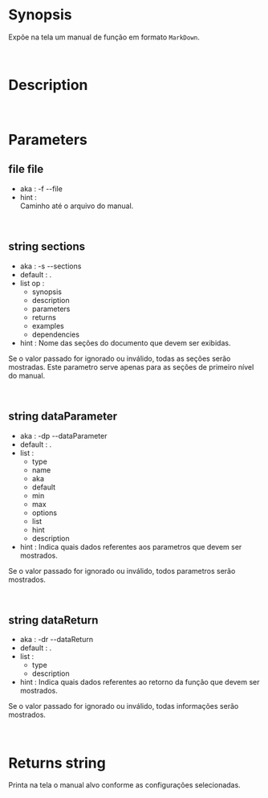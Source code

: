 # Synopsis

Expõe na tela um manual de função em formato `MarkDown`.



&nbsp;

# Description




&nbsp;
    
# Parameters

## file file

- aka       : -f --file
- hint      :  
  Caminho até o arquivo do manual.


&nbsp;

## string sections

- aka       : -s --sections
- default   : .
- list op   :
  - synopsis
  - description
  - parameters
  - returns
  - examples
  - dependencies
- hint      :
  Nome das seções do documento que devem ser exibidas.

Se o valor passado for ignorado ou inválido, todas as seções serão mostradas.
Este parametro serve apenas para as seções de primeiro nível do manual.


&nbsp;

## string dataParameter

- aka       : -dp --dataParameter
- default   : .
- list      :
  - type
  - name
  - aka
  - default
  - min
  - max
  - options
  - list
  - hint
  - description
- hint      :
  Indica quais dados referentes aos parametros que devem ser mostrados.

Se o valor passado for ignorado ou inválido, todos parametros serão mostrados.


&nbsp;

## string dataReturn

- aka       : -dr --dataReturn
- default   : .
- list      : 
  - type
  - description
- hint      :
  Indica quais dados referentes ao retorno da função que devem ser mostrados.

Se o valor passado for ignorado ou inválido, todas informações serão mostrados.



&nbsp;

# Returns string

Printa na tela o manual alvo conforme as configurações selecionadas.